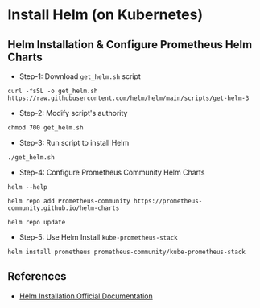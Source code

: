 # Install Helm (on Kubernetes)

## Helm Installation & Configure Prometheus Helm Charts 
- Step-1: Download `get_helm.sh` script 
```shell 
curl -fsSL -o get_helm.sh https://raw.githubusercontent.com/helm/helm/main/scripts/get-helm-3
```

- Step-2: Modify script's authority 
```shell 
chmod 700 get_helm.sh 
```

- Step-3: Run script to install Helm 
```shell
./get_helm.sh 
```

- Step-4: Configure Prometheus Community Helm Charts 
```shell 
helm --help 

helm repo add Prometheus-community https://prometheus-community.github.io/helm-charts 

helm repo update 
```

- Step-5: Use Helm Install `kube-prometheus-stack` 
```shell 
helm install prometheus prometheus-community/kube-prometheus-stack   
```



## References 
- [Helm Installation Official Documentation](https://helm.sh/docs/intro/install/)